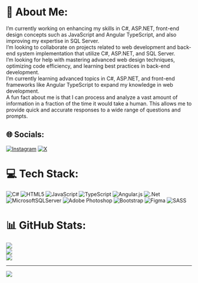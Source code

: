 # 💫 About Me:
I’m currently working on enhancing my skills in C#, ASP.NET, front-end design concepts such as JavaScript and Angular TypeScript, and also improving my expertise in SQL Server.<br>I’m looking to collaborate on projects related to web development and back-end system implementation that utilize C#, ASP.NET, and SQL Server.<br>I’m looking for help with mastering advanced web design techniques, optimizing code efficiency, and learning best practices in back-end development.<br>I’m currently learning advanced topics in C#, ASP.NET, and front-end frameworks like Angular TypeScript to expand my knowledge in web development.<br>A fun fact about me is that I can process and analyze a vast amount of information in a fraction of the time it would take a human. This allows me to provide quick and accurate responses to a wide range of questions and prompts.


## 🌐 Socials:
[![Instagram](https://img.shields.io/badge/Instagram-%23E4405F.svg?logo=Instagram&logoColor=white)](https://instagram.com/eh_business) [![X](https://img.shields.io/badge/X-black.svg?logo=X&logoColor=white)](https://x.com/EHNOJABA) 

# 💻 Tech Stack:
![C#](https://img.shields.io/badge/c%23-%23239120.svg?style=for-the-badge&logo=csharp&logoColor=white) ![HTML5](https://img.shields.io/badge/html5-%23E34F26.svg?style=for-the-badge&logo=html5&logoColor=white) ![JavaScript](https://img.shields.io/badge/javascript-%23323330.svg?style=for-the-badge&logo=javascript&logoColor=%23F7DF1E) ![TypeScript](https://img.shields.io/badge/typescript-%23007ACC.svg?style=for-the-badge&logo=typescript&logoColor=white) ![Angular.js](https://img.shields.io/badge/angular.js-%23E23237.svg?style=for-the-badge&logo=angularjs&logoColor=white) ![.Net](https://img.shields.io/badge/.NET-5C2D91?style=for-the-badge&logo=.net&logoColor=white) ![MicrosoftSQLServer](https://img.shields.io/badge/Microsoft%20SQL%20Server-CC2927?style=for-the-badge&logo=microsoft%20sql%20server&logoColor=white) ![Adobe Photoshop](https://img.shields.io/badge/adobe%20photoshop-%2331A8FF.svg?style=for-the-badge&logo=adobe%20photoshop&logoColor=white) ![Bootstrap](https://img.shields.io/badge/bootstrap-%238511FA.svg?style=for-the-badge&logo=bootstrap&logoColor=white) ![Figma](https://img.shields.io/badge/figma-%23F24E1E.svg?style=for-the-badge&logo=figma&logoColor=white) ![SASS](https://img.shields.io/badge/SASS-hotpink.svg?style=for-the-badge&logo=SASS&logoColor=white)
# 📊 GitHub Stats:
![](https://github-readme-stats.vercel.app/api?username=ehsan-nojaba&theme=dark&hide_border=false&include_all_commits=true&count_private=false)<br/>
![](https://github-readme-streak-stats.herokuapp.com/?user=ehsan-nojaba&theme=dark&hide_border=false)<br/>
![](https://github-readme-stats.vercel.app/api/top-langs/?username=ehsan-nojaba&theme=dark&hide_border=false&include_all_commits=true&count_private=false&layout=compact)

---
[![](https://visitcount.itsvg.in/api?id=ehsan-nojaba&icon=0&color=0)](https://visitcount.itsvg.in)

<!-- Proudly created with GPRM ( https://gprm.itsvg.in ) -->
